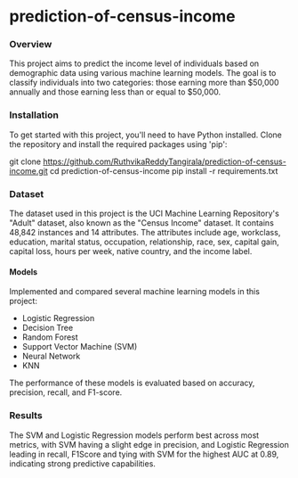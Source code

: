# prediction-of-census-income

### Overview

This project aims to predict the income level of individuals based on demographic data using various machine learning models. The goal is to classify individuals into two categories: those earning more than $50,000 annually and those earning less than or equal to $50,000.

### Installation

To get started with this project, you'll need to have Python installed. Clone the repository and install the required packages using 'pip':

git clone https://github.com/RuthvikaReddyTangirala/prediction-of-census-income.git
cd prediction-of-census-income
pip install -r requirements.txt

### Dataset

The dataset used in this project is the UCI Machine Learning Repository's "Adult" dataset, also known as the "Census Income" dataset. It contains 48,842 instances and 14 attributes. The attributes include age, workclass, education, marital status, occupation, relationship, race, sex, capital gain, capital loss, hours per week, native country, and the income label.

#### Models

Implemented and compared several machine learning models in this project:

- Logistic Regression
- Decision Tree
- Random Forest
- Support Vector Machine (SVM)
- Neural Network
- KNN

The performance of these models is evaluated based on accuracy, precision, recall, and F1-score.

### Results

The SVM and Logistic Regression models perform best across most metrics, with SVM having a slight edge in precision, and Logistic Regression leading in recall, F1Score and tying with SVM for the highest AUC at 0.89, indicating strong predictive capabilities.

